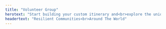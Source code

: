```yaml
---
title: "Volunteer Group"
herotext: "Start building your custom itinerary and<br>explore the unique activities and experiences we offer."
headertext: "Resilient Communities<br>Around The World"
---
```

